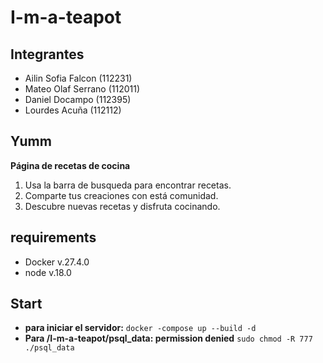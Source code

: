 # I-m-a-teapot
## Integrantes
- Ailin Sofia Falcon (112231)
- Mateo Olaf Serrano (112011)
- Daniel Docampo (112395)
- Lourdes Acuña (112112)
## Yumm
**Página de recetas de cocina**    
1. Usa la barra de busqueda para encontrar recetas.
2. Comparte tus creaciones con está comunidad.
3. Descubre nuevas recetas y disfruta cocinando.
## requirements 
- Docker v.27.4.0
- node v.18.0
## Start
- **para iniciar el servidor:** 
`docker -compose up --build -d `
- **Para /I-m-a-teapot/psql_data: permission denied**
`sudo chmod -R 777 ./psql_data `
